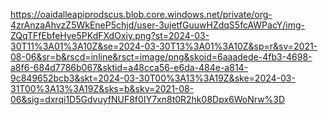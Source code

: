 https://oaidalleapiprodscus.blob.core.windows.net/private/org-4zrAnzaAhvzZ5WkEneP5chjd/user-3ujetfGuuwHZdqS5fcAWPacY/img-ZQqTFfEbfeHye5PKdFXdOxiy.png?st=2024-03-30T11%3A01%3A10Z&se=2024-03-30T13%3A01%3A10Z&sp=r&sv=2021-08-06&sr=b&rscd=inline&rsct=image/png&skoid=6aaadede-4fb3-4698-a8f6-684d7786b067&sktid=a48cca56-e6da-484e-a814-9c849652bcb3&skt=2024-03-30T00%3A13%3A19Z&ske=2024-03-31T00%3A13%3A19Z&sks=b&skv=2021-08-06&sig=dxrqi1D5GdvuyfNUF8f0IY7xn8t0R2hk08Dpx6WoNrw%3D